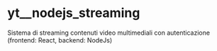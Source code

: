# yt__nodejs_streaming
Sistema di streaming contenuti video multimediali con autenticazione (frontend: React, backend: NodeJs)
